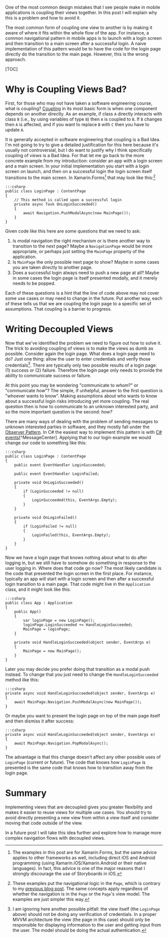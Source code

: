 <!-- !b
kind: post
service: blogger
title: Decoupling Views
url: http://blog.adamkemp.com/2015/03/decoupling-views.html
labels: mobile, ios, android, xamarin, decoupling, software-engineering, xamarin-forms
blog: 6425054342484936402
draft: False
id: 1425081000072361464
-->

One of the most common design mistakes that I see people make in mobile applications is coupling their views together. In this post I will explain why this is a problem and how to avoid it.

<!--more-->

The most common form of coupling one view to another is by making it aware of where it fits within the whole flow of the app. For instance, a common navigational pattern in mobile apps is to launch with a login screen and then transition to a main screen after a successful login. A naive implementation of this pattern would be to have the code for the login page directly do the transition to the main page. However, this is the wrong approach.

[TOC]

Why is Coupling Views Bad?
====================

First, for those who may not have taken a software engineering course, what is coupling? [Coupling](http://en.wikipedia.org/wiki/Coupling_(computer_programming)) in its most basic form is when one component depends on another directly. As an example, if class `A` directly interacts with class `B` (i.e., by using variables of type `B`) then `A` is coupled to `B`. If `B` changes then `A` is affected, and if you want to replace `B` with `C` then you have to update `A`.

It is generally accepted in software engineering that coupling is a Bad Idea. I'm not going to try to give a detailed justification for this here because it's usually not controversial, but I do want to justify why I think specifically coupling of _views_ is a Bad Idea. For that let me go back to the more concrete example from my introduction: consider an app with a login screen and a main screen. In your initial implementation you start with a login screen on launch, and then on a successful login the login screen itself transitions to the main screen. In Xamarin.Forms[^ViewController] that may look like this:[^ViewModel]

    :::csharp
    public class LoginPage : ContentPage
    {
        // This method is called upon a successful login
        private async Task OnLoginSucceeded()
        {
            await Navigation.PushModalAsync(new MainPage());
        }
    }

[^ViewController]: The examples in this post are for Xamarin.Forms, but the same advice applies to other frameworks as well, including direct iOS and Android programming (using Xamarin.iOS/Xamarin.Android or their native languages). In fact, this advice is one of the major reasons that I strongly discourage the use of Storyboards in iOS.

[^ViewModel]: These examples put the navigational logic in the `Page`, which is contrary to my [previous blog post](http://blog.adamkemp.com/2014/09/navigation-with-mvvm_8.html). The same concepts apply regardless of whether the navigation is in the `Page` or the `Page`'s view model. The examples are just simpler this way.

Given code like this here are some questions that we need to ask:

1. Is modal navigation the right mechanism or is there another way to transition to the next page? Maybe a `NavigationPage` would be more appropriate, or perhaps just setting the `MainPage` property of the application.
2. Is `MainPage` the only possible next page to show? Maybe in some cases you are taken directly to another page.
3. Does a successful login always need to push a new page at all? Maybe in some cases the login page is itself presented modally, and it merely needs to be popped.

Each of these questions is a hint that the line of code above may not cover some use cases or may need to change in the future. Put another way, each of these tells us that we are coupling the login page to a specific set of assumptions. That coupling is a barrier to progress.

Writing Decoupled Views
=======================

Now that we've identified the problem we need to figure out how to solve it. The trick to avoiding coupling of views is to make the views as dumb as possible. Consider again the login page. What does a login page need to do? Just one thing: allow the user to enter credentials and verify those credentials[^MVVM]. There are typically only two possible results of a login page: (1) success or (2) failure. Therefore the login page only needs to provide the ability to communicate success or failure.

[^MVVM]: I am ignoring here another possible pitfall: the view itself (the `LoginPage` above) should not be doing any verification of credentials. In a proper MVVM architecture the view (the page in this case) should only be responsible for displaying information to the user and getting input from the user. The model should be doing the actual authentication.

At this point you may be wondering "communicate to _whom_?" or "communicate _how_"? The simple, if unhelpful, answer to the first question is "whoever wants to know". Making assumptions about who wants to know about a successful login risks introducing yet more coupling. The real question then is how to communicate to an unknown interested party, and so the more important question is the second: _how?_

There are many ways of dealing with the problem of sending messages to unknown interested parties in software, and they mostly fall under the [Observer Pattern](https://msdn.microsoft.com/en-us/library/ee817669.aspx#observerpattern_topic3a). In C# the easiest way to implement this pattern is with [C# events](https://msdn.microsoft.com/en-us/library/aa645739(v=vs.71).aspx)[^MessageCenter]. Applying that to our login example we would change our code to something like this:

    :::csharp
    public class LoginPage : ContentPage
    {
        public event EventHandler LoginSucceeded;

        public event EventHandler LoginFailed;

        private void OnLoginSucceeded()
        {
            if (LoginSucceeded != null)
            {
                LoginSucceeded(this, EventArgs.Empty);
            }
        }

        private void OnLoginFailed()
        {
            if (LoginFailed != null)
            {
                LoginFailed(this, EventArgs.Empty);
            }
        }
    }

[^MessageCenter]: In Xamarin.Forms you could also use `MessageCenter` to broadcast messages, but in more complex examples you may end up with multiple instances of the same kind of page in existence, and subscribers would then have to be sure to handle only the messages from the page they're actually interested in. Not only is that error prone, but in order to do that discrimination the subscriber has to have a direct reference to the sender in the first place, and then you may as well just be using events. Events are just easier for this use case. Use `MessageCenter` for cases where it really is a broadcast to the whole system.

Now we have a login page that knows nothing about what to do after logging in, but we still have to somehow do something in response to the user logging in. Where does that code go now? The most likely candidate is the code that presented the login screen in the first place. For instance, typically an app will start with a login screen and then after a successful login transition to a main page. That code might live in the `Application` class, and it might look like this:

    :::csharp
    public class App : Application
    {
        public App()
        {
            var loginPage = new LoginPage();
            loginPage.LoginSucceeded += HandleLoginSucceeded;
            MainPage = loginPage;
        }

        private void HandleLoginSucceeded(object sender, EventArgs e)
        {
            MainPage = new MainPage();
        }
    }

Later you may decide you prefer doing that transition as a modal push instead. To change that you just need to change the `HandleLoginSucceeded` method like this:

    :::csharp
    private async void HandleLoginSucceeded(object sender, EventArgs e)
    {
        await MainPage.Navigation.PushModalAsync(new MainPage());
    }

Or maybe you want to present the login page on top of the main page itself and then dismiss it after success:

    :::csharp
    private async void HandleLoginSucceeded(object sender, EventArgs e)
    {
        await MainPage.Navigation.PopModalAsync();
    }

The advantage is that this change doesn't affect any other possible uses of `LoginPage` (current or future). The code that knows how `LoginPage` is presented is the same code that knows how to transition away from the login page.

Summary
=======

Implementing views that are decoupled gives you greater flexibility and makes it easier to reuse views for multiple use cases. You should try to avoid directly presenting a new view from within a view itself and consider moving that code outside of the view.

In a future post I will take this idea further and explore how to manage more complex navigation flows with decoupled views.
